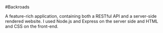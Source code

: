 #Backroads

A feature-rich application, containing both a RESTful API and a server-side rendered website. I used Node.js and Express on the server side and HTML and CSS on the front-end.

